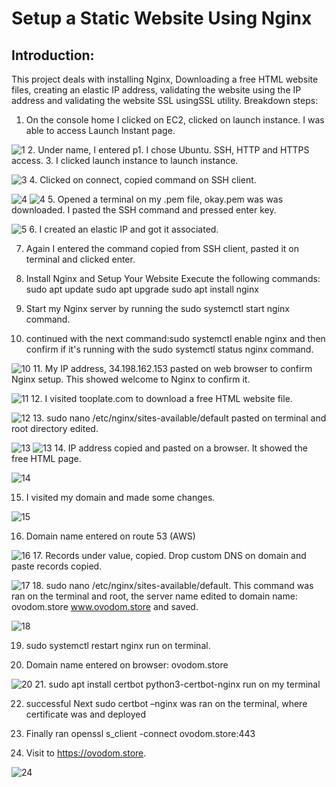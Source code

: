 # Setup a Static Website Using Nginx

## Introduction: 
This project deals with installing Nginx, Downloading a free HTML website files, creating an elastic IP address, validating the website using the IP address and validating the website SSL usingSSL utility.
Breakdown steps:
1.	On the console home I clicked on EC2, clicked on launch instance. I was able to access Launch Instant page.

![1](img/img2.png)
2.	Under name, I entered p1. I chose Ubuntu. SSH, HTTP and HTTPS access.
3.	I clicked launch instance to launch instance.

![3](img/img3.png)
4.	Clicked on connect, copied command on SSH client.

![4](img/img%204.png)
![4](img/img5.png)
5.	Opened a terminal on my .pem file, okay.pem was was downloaded. I pasted the SSH command and 
pressed enter key.

![5](img/img6.png)
6.	I created an elastic IP and got it associated.

7.	Again I entered the command copied from SSH client, pasted it on terminal and clicked enter.

8. Install Nginx and Setup Your Website
   Execute the following commands:
   sudo apt update
   sudo apt upgrade
   sudo apt install nginx
9. Start my Nginx server by running the sudo     systemctl start nginx command.

10. continued with the next command:sudo systemctl enable nginx and then confirm if it's running with the sudo systemctl status nginx command.

![10](img/img9.png)
11.	My IP address, 34.198.162.153 pasted on web browser to confirm Nginx setup. This showed welcome to Nginx to confirm it.

![11](img/img10.png)
12.	I visited tooplate.com to download a free HTML website file.

![12](img/img11.png)
13.	sudo nano /etc/nginx/sites-available/default pasted on terminal and root directory edited.

![13](img/img12.png)
![13](img/img13.png)
14.	IP address copied and pasted on a browser. It showed the free HTML page.

![14](img/img14.png)

15.	I visited my domain and made some changes.

![15](img/img15.png)

16.	Domain name entered on route 53 (AWS)

![16](img/img16.png)
17. Records under value, copied. Drop custom DNS on domain and paste records copied.

![17](img/img17.png)
18.	sudo nano /etc/nginx/sites-available/default. This command was ran on the terminal and root, 
    the server name edited to domain name: ovodom.store www.ovodom.store and saved. 

![18](img/img18.png)

19.	sudo systemctl restart nginx run on terminal.

20.	Domain name entered on browser: ovodom.store

![20](img/img19.png)
21.	sudo apt install certbot python3-certbot-nginx run on my terminal

22.	successful Next sudo certbot –nginx was ran on the terminal, where certificate was and deployed
23.	Finally ran openssl s_client -connect ovodom.store:443

24.	Visit to https://ovodom.store.

![24](img/img20.png)






